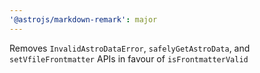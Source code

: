 ```yaml
---
'@astrojs/markdown-remark': major
---
```


Removes `InvalidAstroDataError`, `safelyGetAstroData`, and `setVfileFrontmatter` APIs in favour of `isFrontmatterValid`
